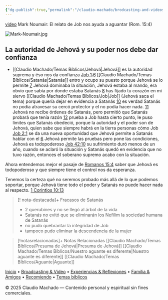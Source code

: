 ```yaml
---
{"dg-publish":true,"permalink":"/claudio-machado/brodcasting-and-videos/el-aguante-de-job/","title":"El aguante de Job","tags":["Job","poder","Jehová"]}
---
```


[video](https://www.jw.org/finder?srcid=jwlshare&wtlocale=S&lank=pub-jwbvod25_12_VIDEO)
Mark Noumair: El relato de Job nos ayuda a aguantar (Rom. 15:4)

![Mark-Noumair.jpg](/img/user/03%20Jard%C3%ADn%20digital/03%20-%2004%20-%20Imagen/AC%20im%C3%A1genes%20subidas/Mark-Noumair.jpg)

## La autoridad de Jehová y su poder nos debe dar confianza 

- [[Claudio Machado/Temas Bíblicos/Jehová\|Jehová]] es la autoridad suprema y éso nos da confianza [Job 1:6](https://wol.jw.org/es/wol/b/r4/lp-s/nwtsty/18/1#v=18:1:6) [[Claudio Machado/Temas Bíblicos/Satanás\|Satanás]] entro y ocupo su puesto porque Jehová se lo permite [7](https://wol.jw.org/es/wol/b/r4/lp-s/nwtsty/18/1#v=18:1:7) Jehová dominaba la situación, Jehová estaba al mando, era obvio que sabía por donde estaba Satanás [8](https://wol.jw.org/es/wol/b/r4/lp-s/nwtsty/18/1#v=18:1:8) has fijado tu corazón en mi siervo [[Claudio Machado/Temas Bíblicos/Job\|Job]] (Jehová saca el tema) porque quería dejar en evidencia a Satanás [10](https://wol.jw.org/es/wol/l/r4/lp-s?q=job+1%3A10) es verdad Satanás no podía atravesar su cercó protector y el no podía hacer nada. [11](https://wol.jw.org/es/wol/b/r4/lp-s/nwtsty/18/1#v=18:1:11) Jehová no recibe órdenes de Satanás, pero permitió que Satanás probará que tenía razón [12](https://wol.jw.org/es/wol/b/r4/lp-s/nwtsty/18/1#v=18:1:12) prueba a Job hasta cierto punto, le puso límites que Satanás obedeció, porque la autoridad y el poder son de Jehová, quien sabe que siempre habrá en la tierra personas cómo Job [Job 2:1](https://wol.jw.org/es/wol/b/r4/lp-s/nwtsty/18/1#v=18:1:12) se da una nueva oportunidad que Jehová permite a Satanás hablar con el [6](https://wol.jw.org/es/wol/b/r4/lp-s/nwtsty/18/2#v=18:2:6) Jehová permite las pruebas pero pone las condiciones, Jehová es todopoderoso [Job 42:10](https://wol.jw.org/es/wol/b/r4/lp-s/nwtsty/18/42#v=18:42:10) su sufrimiento duró menos de un año, cuando se aclaró la situación y Satanás quedó en evidencia que no tuvo razón, entonces el soberano supremo acabo con la situación.

Ahora entendemos mejor el pasaje de [Romanos 15:4](https://wol.jw.org/es/wol/b/r4/lp-s/nwtsty/45/15#v=45:15:4) saber que Jehová es todopoderoso y que siempre tiene el control nos da esperanza. 

Tenemos la certeza qué no seremos probado más allá de lo que podemos soportar, porque Jehová tiene todo el poder y Satanás no puede hacer nada al respecto. [1 Corintios 10:13](https://wol.jw.org/es/wol/bc/r4/lp-s/2005408/10/0)

> [! nota-destacada]+ Fracasos de Satanás 
> - 2 querubines y no se llegó al árbol de la vida 
> - Satanás no evitó que se eliminarán los Nefilim la sociedad humana de Satanás 
> - no pudo quebrantar la integridad de Job
> - tampoco pudo eliminar la descendencia de la mujer 


> [!notasrelacionadas]+ Notas Relacionadas
> [[Claudio Machado/Temas Bíblicos/Presuma de Jehová\|Presuma de Jehová]]
> [[Claudio Machado/Temas Bíblicos/Nuestro aguante es diferente\|Nuestro aguante es diferente]]
> [[Claudio Machado/Temas Bíblicos/Aguante\|Aguante]]


<div class="pie-simple">
  <a href="https://mis-apuntes-psi.vercel.app/">Inicio</a> •
  <a href="https://mis-apuntes-psi.vercel.app/claudio-machado/brodcasting-and-videos/principial-brodcasting-and-video/">Broadcasting & Video</a> •
  <a href="https://mis-apuntes-psi.vercel.app/claudio-machado/experiencias-and-reflexiones/experiencias-and-reflexiones/">Experiencias & Reflexiones</a> •
  <a href="https://mis-apuntes-psi.vercel.app/claudio-machado/familia-and-amigos/familia-and-amigos/">Familia & Amigos</a> •
  <a href="https://mis-apuntes-psi.vercel.app/claudio-machado/recomendaciones/recomiendo/">Recomiendo</a> •
  <a href="https://mis-apuntes-psi.vercel.app/claudio-machado/temas-biblicos/temas-biblicos/">Temas bíblicos</a>
  <br><br>
  <span class="legal">© 2025 Claudio Machado — Contenido personal y espiritual sin fines comerciales.</span>
</div>